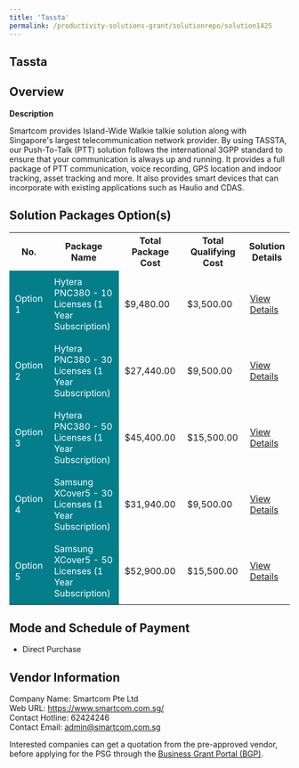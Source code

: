 ```yaml
---
title: 'Tassta'
permalink: /productivity-solutions-grant/solutionrepo/solution1425
---
```


## Tassta

## Overview

**Description**

Smartcom provides Island-Wide Walkie talkie solution along with Singapore's largest telecommunication network provider. By using TASSTA, our Push-To-Talk (PTT) solution follows the international 3GPP standard to ensure that your communication is always up and running. It provides a full package of PTT communication, voice recording, GPS location and indoor tracking, asset tracking and more. It also provides smart devices that can incorporate with existing applications such as Haulio and CDAS.

## Solution Packages Option(s)

<table>
<tr>
<th><b>No.</b></th>
<th><b>Package Name</b></th>
<th><b>Total Package Cost</b></th>
<th><b>Total Qualifying Cost</b></th>
<th><b>Solution Details</b></th>
</tr>
<tr>
<td style='padding: 10px; background-color: #037E8A; color: #FFFFFF;'>Option 1</td>
<td style='padding: 10px; background-color: #037E8A; color: #FFFFFF;'>Hytera PNC380 - 10 Licenses (1 Year Subscription)</td>
<td style='padding: 10px;'>$9,480.00</td>
<td style='padding: 10px;'>$3,500.00</td>
<td style='padding: 10px;'><a href='/images/psg/Smartcom_Tassta_28122023_Desensitised_Annex3_Part1.pdf' target='_blank'>View Details</a></td>
</tr>
<tr>
<td style='padding: 10px; background-color: #037E8A; color: #FFFFFF;'>Option 2</td>
<td style='padding: 10px; background-color: #037E8A; color: #FFFFFF;'>Hytera PNC380 - 30 Licenses (1 Year Subscription)</td>
<td style='padding: 10px;'>$27,440.00</td>
<td style='padding: 10px;'>$9,500.00</td>
<td style='padding: 10px;'><a href='/images/psg/Smartcom_Tassta_28122023_Desensitised_Annex3_Part2.pdf' target='_blank'>View Details</a></td>
</tr>
<tr>
<td style='padding: 10px; background-color: #037E8A; color: #FFFFFF;'>Option 3</td>
<td style='padding: 10px; background-color: #037E8A; color: #FFFFFF;'>Hytera PNC380 - 50 Licenses (1 Year Subscription)</td>
<td style='padding: 10px;'>$45,400.00</td>
<td style='padding: 10px;'>$15,500.00</td>
<td style='padding: 10px;'><a href='/images/psg/Smartcom_Tassta_28122023_Desensitised_Annex3_Part3.pdf' target='_blank'>View Details</a></td>
</tr>
<tr>
<td style='padding: 10px; background-color: #037E8A; color: #FFFFFF;'>Option 4</td>
<td style='padding: 10px; background-color: #037E8A; color: #FFFFFF;'>Samsung XCover5 - 30 Licenses (1 Year Subscription)</td>
<td style='padding: 10px;'>$31,940.00</td>
<td style='padding: 10px;'>$9,500.00</td>
<td style='padding: 10px;'><a href='/images/psg/Smartcom_Tassta_28122023_Desensitised_Annex3_Part4.pdf' target='_blank'>View Details</a></td>
</tr>
<tr>
<td style='padding: 10px; background-color: #037E8A; color: #FFFFFF;'>Option 5</td>
<td style='padding: 10px; background-color: #037E8A; color: #FFFFFF;'>Samsung XCover5 - 50 Licenses (1 Year Subscription)</td>
<td style='padding: 10px;'>$52,900.00</td>
<td style='padding: 10px;'>$15,500.00</td>
<td style='padding: 10px;'><a href='/images/psg/Smartcom_Tassta_28122023_Desensitised_Annex3_Part5.pdf' target='_blank'>View Details</a></td>
</tr>
</table>

## Mode and Schedule of Payment

 - Direct Purchase

## Vendor Information

 Company Name: Smartcom Pte Ltd<br>Web URL: https://www.smartcom.com.sg/ <br>Contact Hotline: 62424246 <br>Contact Email: admin@smartcom.com.sg <br>

Interested companies can get a quotation from the pre-approved vendor, before applying for the PSG through the <a href='https://www.businessgrants.gov.sg/' target='_blank' rel='noopener'>Business Grant Portal (BGP)</a>.

<script src="/jquery/resize-tables.js"></script>
